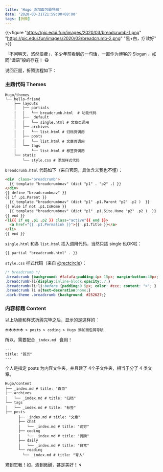 ```yaml
---
title: 'Hugo 添加面包屑导航'
date: '2020-03-31T21:59:00+08:00'
tags: [折腾]
---
```


{{<figure "https://pic.edui.fun/images/2020/03/breadcrumb-1.png" "https://pic.edui.fun/images/2020/03/breadcrumb-2.png" "黑+白，疗效好" >}}

「不问明天，悠然浪费」，多少年前看到的一句话，一直作为博客的 Slogan ，如同“谶语”般的存在！ 😷

说回正题，折腾流程如下：

<!--more-->

### 主题代码 Themes

```
Hugo/themes
└── hello-friend
    ├── layouts
    │   ├── partials
    │   │   └── breadcrumb.html  # 功能代码
    │   ├── _default
    │   │   └── single.html # 文章页调用
    │   ├── archives
    │   │   └── list.html # 归档页调用
    │   ├── posts
    │   │   └── list.html # 文章页调用
    │   └── tags
    │       └── list.html # 标签页调用
    └── static
        └── style.css # 添加样式代码
```

`breadcrumb.html` 代码如下（来自官网，具体含义我也不懂）：
```html
<div  class="breadcrumb">
  {{ template "breadcrumbnav" (dict "p1" . "p2" .) }}
</div>
{{ define "breadcrumbnav" }}
{{ if .p1.Parent }}
  {{ template "breadcrumbnav" (dict "p1" .p1.Parent "p2" .p2 )  }}
{{ else if not .p1.IsHome }}
  {{ template "breadcrumbnav" (dict "p1" .p1.Site.Home "p2" .p2 )  }}
{{ end }}
<li{{ if eq .p1 .p2 }} class="active"{{ end }}>
  <a href="{{ .p1.Permalink }}">{{ .p1.Title }}</a>
</li>
{{ end }}
```

`single.html` 和各 `list.html` 插入调用代码，当然只插 single 也OK啦：
```html
{{ partial "breadcrumb.html" . }}
```

`style.css` 样式代码（来自 [@rectcircle](https://www.rectcircle.cn/posts/blog-migration/#%e5%ae%9e%e7%8e%b0%e7%b3%bb%e5%88%97%e6%96%87%e7%ab%a0)）：
```css
/* breadcrumb */
.breadcrumb {background: #fafafa;padding:4px 15px; margin-bottom:40px; list-style:none;border-radius: 5px; }
.breadcrumb>li{display:inline-block;opacity:.7;}
.breadcrumb>li+li:before {padding:0 5px; color: #ccc; content: ">"; }
.breadcrumb li a{text-decoration:none;}
.dark-theme .breadcrumb {background: #252627;}
```

### 内容标题 Content

以上功能和样式折腾完毕之后，显示的是这样的：

```
木木木木木 > posts > coding > Hugo 添加面包屑导航
```

所以，需要配合 `_index.md ` 食用！

```
---
title: "首页"
---
```

个人是指定 posts 为内容文件夹，并且建了 4个子文件夹，相当于分了 4 类文章。

```
Hugo/content
├── _index.md # title: "首页"
├── archives
│   └── _index.md # title: "归档"
└── tags
│   └── _index.md # title: "标签"
├── posts
      ├── _index.md # title: "文章"
      ├── chat
      │   └── _index.md # title: "词穷"
      ├── coding
      │   └── _index.md # title: "折腾"
      ├── daily
      │   └── _index.md # title: "日常"
      └── reading
        └── _index.md # title: "育人"
``` 

累到忘我！如，酒到微醺，甚是美好！ 🌀


